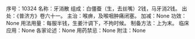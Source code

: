序号：10324
名称：牙消散
组成：白僵蚕（生，去丝嘴）2钱，马牙消2钱。
出处：《普济方》卷六十一。
主治：喉痹，及喉咽肿痛闭塞。
加减：None
功效：None
用法用量：每服半钱，生姜汁调下，不拘时候。
制备方法：上为末。
临床应用：None
各家论述：None
用药禁忌：None
附注：None
